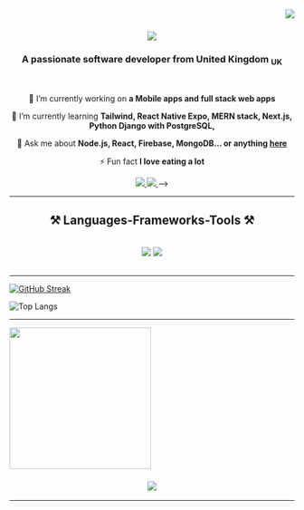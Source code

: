 <img align="right" src="https://visitor-badge.laobi.icu/badge?page_id=Ham12-3.Ham12-3" />

<h1 align="center">
    <img src="https://readme-typing-svg.herokuapp.com/?font=Righteous&size=35&center=true&vCenter=true&width=500&height=70&duration=4000&lines=Hi+👋;+I'm+Abdulhamid+Sonaike!;" />
</h1>

<h3 align="center">A passionate software developer from United Kingdom <sub>UK</sub> </h3>

<br/>

<div align="center">
 
 🔭 I’m currently working on **a Mobile apps and full stack web apps**
 
 🌱 I’m currently learning **Tailwind, React Native Expo, MERN stack, Next.js, Python Django with PostgreSQL,**

 💬 Ask me about **Node.js, React, Firebase, MongoDB... or anything [here](https://github.com/Ham12-3/Ham12-3/issues)**

 ⚡ Fun fact **I love eating a lot**
 
 </div>
 
<div align="center"> 
  <a href="mailto:mobolaji2309@gmail.com">
    <img src="https://img.shields.io/badge/Gmail-333333?style=for-the-badge&logo=gmail&logoColor=red" />
  </a>
  <a href="https://www.linkedin.com/in/abdulhamid-sonaike-069548226" target="_blank">
    <img src="https://img.shields.io/badge/LinkedIn-0077B5?style=for-the-badge&logo=linkedin&logoColor=white" target="_blank" />
  </a>
<!--   <a href="https://salesp07.github.io" target="_blank">
     <img src="https://img.shields.io/badge/Portfolio-FF5722?style=for-the-badge&logo=todoist&logoColor=white" target="_blank" /> <!-- sqlite, safari, google-chrome are other good icon options -->
  </a> -->
</div>

 <hr/>
 
<h2 align="center">⚒️ Languages-Frameworks-Tools ⚒️</h2>
<br/>
<div align="center">
    <img src="https://skillicons.dev/icons?i=react,bootstrap,mui,html,css,vscode,github,figma,tailwind,git" />
    <img src="https://skillicons.dev/icons?i=nodejs,python,javascript,typescript,express,firebase,mongodb,c,django,nextjs,mysql,postgresql,solidity,redux,flutter,docker,aws" /><br>
</div>

<br/>

<hr>

[![GitHub Streak](https://streak-stats.demolab.com/?user=Ham12-3&theme=dark)](https://git.io/streak-stats)



![Top Langs](https://github-readme-stats.vercel.app/api/top-langs/?username=Ham12-3&layout=compact&theme=radical&count_private=true)

    


<hr>

<img height="250px" align="center" src="https://github-readme-stats-sigma-five.vercel.app/api/?username=Ham12-3&theme=orangeblack"/> 


<h3 align="center">
    <img src="https://readme-typing-svg.herokuapp.com/?font=Righteous&size=25&center=true&vCenter=true&width=500&height=70&duration=4000&lines=Thanks+for+visiting!+✌️;+Shoot+me+a+message+on+Linkedin!;I'm+always+down+to+collab+:)">
</h3>
<hr/>






